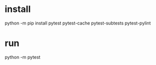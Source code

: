 # install
python -m pip install pytest pytest-cache pytest-subtests pytest-pylint

# run
python -m pytest
